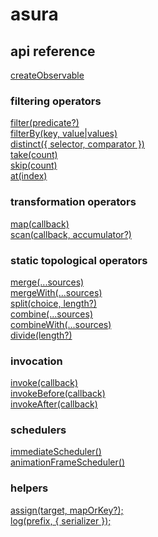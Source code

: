 # asura

## api reference

[createObservable](src/createObservable.md)<br />

### filtering operators

[filter(predicate?)](src/filter.md)<br />
[filterBy(key, value|values)](src/filterBy.md)<br />
[distinct({ selector, comparator })](src/distinct.md)<br />
[take(count)](src/take.md)<br />
[skip(count)](src/skip.md)<br />
[at(index)](src/at.md)<br />

### transformation operators

[map(callback)](src/map.md)<br />
[scan(callback, accumulator?)](src/scan.md)<br />

### static topological operators

[merge(...sources)](src/merge.md)<br />
[mergeWith(...sources)](src/mergeWith.md)<br />
[split(choice, length?)](src/split.md)<br />
[combine(...sources)](src/combine.md)<br />
[combineWith(...sources)](src/combineWith.md)<br />
[divide(length?)](src/divide.md)<br />

### invocation

[invoke(callback)](src/invoke.md)<br />
[invokeBefore(callback)](src/invokeBefore.md)<br />
[invokeAfter(callback)](src/invokeAfter.md)<br />

### schedulers

[immediateScheduler()](src/immediateScheduler.md)<br />
[animationFrameScheduler()](src/animationFrameScheduler.md)<br />

### helpers

[assign(target, mapOrKey?);](src/assign.md)<br />
[log(prefix, { serializer });](src/log.md)<br />

